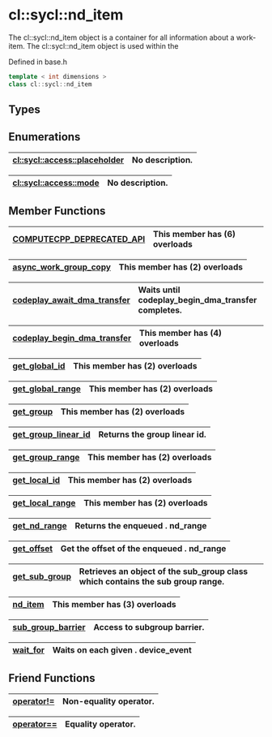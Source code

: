 # cl::sycl::nd_item

The cl::sycl::nd_item object is a container for all information about a work-item. The cl::sycl::nd_item object is used within the 

Defined in base.h

```cpp
template < int dimensions >
class cl::sycl::nd_item
```

## Types

## Enumerations

| [cl::sycl::access::placeholder](./enums/placeholder/README.md) | No description. |
| :--- | :--- |

| [cl::sycl::access::mode](./enums/mode/README.md) | No description. |
| :--- | :--- |

## Member Functions

| [COMPUTECPP_DEPRECATED_API](./functions/COMPUTECPP_DEPRECATED_API/README.md) | This member has (6) overloads |
| :--- | :--- |

| [async_work_group_copy](./functions/async_work_group_copy/README.md) | This member has (2) overloads |
| :--- | :--- |

| [codeplay_await_dma_transfer](./functions/codeplay_await_dma_transfer/README.md) | Waits until codeplay_begin_dma_transfer completes.  |
| :--- | :--- |

| [codeplay_begin_dma_transfer](./functions/codeplay_begin_dma_transfer/README.md) | This member has (4) overloads |
| :--- | :--- |

| [get_global_id](./functions/get_global_id/README.md) | This member has (2) overloads |
| :--- | :--- |

| [get_global_range](./functions/get_global_range/README.md) | This member has (2) overloads |
| :--- | :--- |

| [get_group](./functions/get_group/README.md) | This member has (2) overloads |
| :--- | :--- |

| [get_group_linear_id](./functions/get_group_linear_id/README.md) | Returns the group linear id.  |
| :--- | :--- |

| [get_group_range](./functions/get_group_range/README.md) | This member has (2) overloads |
| :--- | :--- |

| [get_local_id](./functions/get_local_id/README.md) | This member has (2) overloads |
| :--- | :--- |

| [get_local_range](./functions/get_local_range/README.md) | This member has (2) overloads |
| :--- | :--- |

| [get_nd_range](./functions/get_nd_range/README.md) | Returns the enqueued . nd_range |
| :--- | :--- |

| [get_offset](./functions/get_offset/README.md) | Get the offset of the enqueued . nd_range |
| :--- | :--- |

| [get_sub_group](./functions/get_sub_group/README.md) | Retrieves an object of the sub_group class which contains the sub group range.  |
| :--- | :--- |

| [nd_item](./functions/nd_item/README.md) | This member has (3) overloads |
| :--- | :--- |

| [sub_group_barrier](./functions/sub_group_barrier/README.md) | Access to subgroup barrier.  |
| :--- | :--- |

| [wait_for](./functions/wait_for/README.md) | Waits on each given . device_event |
| :--- | :--- |


## Friend Functions

| [operator!=](./functions/operator!=/README.md) | Non-equality operator.  |
| :--- | :--- |

| [operator==](./functions/operator==/README.md) | Equality operator.  |
| :--- | :--- |

